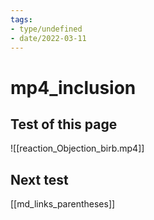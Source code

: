 ```yaml
---
tags:
- type/undefined
- date/2022-03-11
---
```


# mp4_inclusion
## Test of this page
![[reaction_Objection_birb.mp4]]


## Next test
[[md_links_parentheses]]